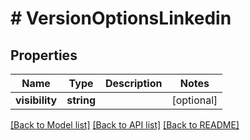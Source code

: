 # # VersionOptionsLinkedin

## Properties

Name | Type | Description | Notes
------------ | ------------- | ------------- | -------------
**visibility** | **string** |  | [optional]

[[Back to Model list]](../../README.md#models) [[Back to API list]](../../README.md#endpoints) [[Back to README]](../../README.md)
